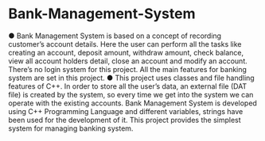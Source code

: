 # Bank-Management-System
● Bank Management System is based on a concept of recording customer’s account details. Here the user can 
perform all the tasks like creating an account, deposit amount, withdraw amount, check balance, view all account 
holders detail, close an account and modify an account. There’s no login system for this project. All the main 
features for banking system are set in this project. 
● This project uses classes and file handling features of C++. In order to store all the user’s data, an external file 
(DAT file) is created by the system, so every time we get into the system we can operate with the existing 
accounts. Bank Management System is developed using C++ Programming Language and different variables, 
strings have been used for the development of it. This project provides the simplest system for managing banking 
system. 

